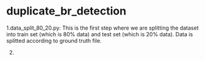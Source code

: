 # duplicate_br_detection
1.data_split_80_20.py: This is the first step where we are splitting the dataset into train set (which is 80% data) and test set (which is 20% data). Data is splitted according to ground truth file.

2.
